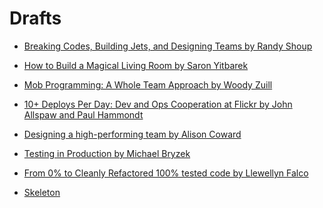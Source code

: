 # Drafts

* [Breaking Codes, Building Jets, and Designing Teams by Randy Shoup](breaking-codes-building-jets-and-designing-teams)
* [How to Build a Magical Living Room by Saron Yitbarek](how-to-build-a-magical-living-room)
* [Mob Programming: A Whole Team Approach by Woody Zuill](mob-programming-a-whole-team-approach)


* [10+ Deploys Per Day: Dev and Ops Cooperation at Flickr by John Allspaw and Paul Hammondt](ten-plus-deploys-per-day)
* [Designing a high-performing team by Alison Coward](designing-high-perfoming-team)
* [Testing in Production by Michael Bryzek](testing-in-production)

* [From 0% to Cleanly Refactored 100% tested code by Llewellyn Falco](from-0-to-clean-refactored-100-tested-code)

* [Skeleton](skeleton)

<!--

-->

